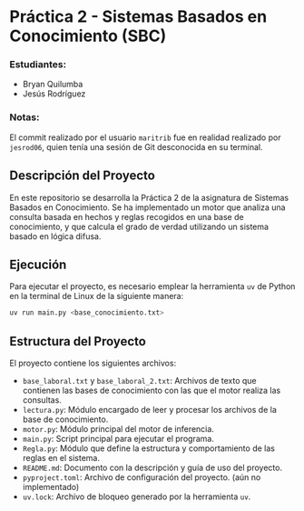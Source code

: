 # Práctica 2 - Sistemas Basados en Conocimiento (SBC)

### Estudiantes:
- Bryan Quilumba
- Jesús Rodríguez

### Notas:
El commit realizado por el usuario `maritrib` fue en realidad realizado por `jesrod06`, quien tenía una sesión de Git desconocida en su terminal.

## Descripción del Proyecto

En este repositorio se desarrolla la Práctica 2 de la asignatura de Sistemas Basados en Conocimiento. Se ha implementado un motor que analiza una consulta basada en hechos y reglas recogidos en una base de conocimiento, y que calcula el grado de verdad utilizando un sistema basado en lógica difusa.

## Ejecución

Para ejecutar el proyecto, es necesario emplear la herramienta `uv` de Python en la terminal de Linux de la siguiente manera:

```bash
uv run main.py <base_conocimiento.txt>
```

## Estructura del Proyecto
El proyecto contiene los siguientes archivos:

- `base_laboral.txt` y `base_laboral_2.txt`: Archivos de texto que contienen las bases de conocimiento con las que el motor realiza las consultas.
- `lectura.py`: Módulo encargado de leer y procesar los archivos de la base de conocimiento.
- `motor.py`: Módulo principal del motor de inferencia.
- `main.py`: Script principal para ejecutar el programa.
- `Regla.py`: Módulo que define la estructura y comportamiento de las reglas en el sistema.
- `README.md`: Documento con la descripción y guía de uso del proyecto.
- `pyproject.toml`: Archivo de configuración del proyecto. (aún no implementado)
- `uv.lock`: Archivo de bloqueo generado por la herramienta `uv`.



